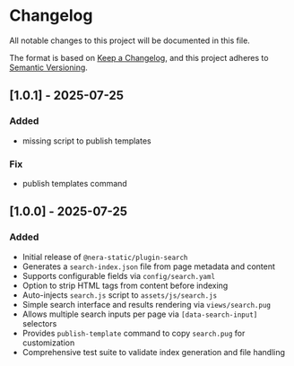# Changelog

All notable changes to this project will be documented in this file.

The format is based on [Keep a Changelog](https://keepachangelog.com/en/1.0.0/),
and this project adheres to [Semantic Versioning](https://semver.org/spec/v2.0.0.html).

## [1.0.1] - 2025-07-25

### Added
- missing script to publish templates

### Fix
- publish templates command


## [1.0.0] - 2025-07-25

### Added

- Initial release of `@nera-static/plugin-search`
- Generates a `search-index.json` file from page metadata and content
- Supports configurable fields via `config/search.yaml`
- Option to strip HTML tags from content before indexing
- Auto-injects `search.js` script to `assets/js/search.js`
- Simple search interface and results rendering via `views/search.pug`
- Allows multiple search inputs per page via `[data-search-input]` selectors
- Provides `publish-template` command to copy `search.pug` for customization
- Comprehensive test suite to validate index generation and file handling

